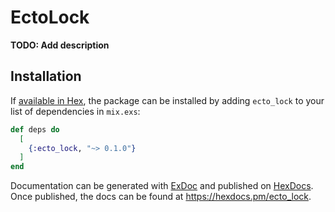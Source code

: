 # EctoLock

**TODO: Add description**

## Installation

If [available in Hex](https://hex.pm/docs/publish), the package can be installed
by adding `ecto_lock` to your list of dependencies in `mix.exs`:

```elixir
def deps do
  [
    {:ecto_lock, "~> 0.1.0"}
  ]
end
```

Documentation can be generated with [ExDoc](https://github.com/elixir-lang/ex_doc)
and published on [HexDocs](https://hexdocs.pm). Once published, the docs can
be found at <https://hexdocs.pm/ecto_lock>.

